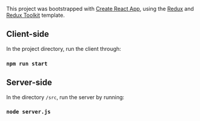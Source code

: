 This project was bootstrapped with [Create React App](https://github.com/facebook/create-react-app), using the [Redux](https://redux.js.org/) and [Redux Toolkit](https://redux-toolkit.js.org/) template.

## Client-side

In the project directory, run the client through:

### `npm run start`

## Server-side

In the directory `/src`, run the server by running:

### `node server.js`
